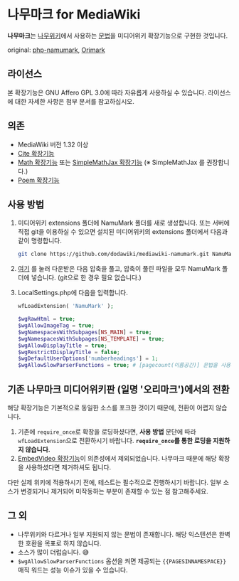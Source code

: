 # 나무마크 for MediaWiki

**나무마크**는 [나무위키](https://namu.wiki)에서 사용하는 [문법](https://namu.wiki/w/%EB%82%98%EB%AC%B4%EC%9C%84%ED%82%A4:%ED%8E%B8%EC%A7%91%20%EB%8F%84%EC%9B%80%EB%A7%90)을 미디어위키 확장기능으로 구현한 것입니다.

original: [php-namumark](https://github.com/koreapyj/php-namumark), [Orimark](https://github.com/Oriwiki/php-namumark-mediawiki)

## 라이선스

본 확장기능은 GNU Affero GPL 3.0에 따라 자유롭게 사용하실 수 있습니다. 라이선스에 대한 자세한 사항은 첨부 문서를 참고하십시오.

## 의존

- MediaWiki 버전 1.32 이상
- [Cite 확장기능](https://www.mediawiki.org/wiki/Extension:Cite)
- [Math 확장기능](https://www.mediawiki.org/wiki/Extension:Math) 또는 [SimpleMathJax 확장기능](https://www.mediawiki.org/wiki/Extension:SimpleMathJax) (※ SimpleMathJax 를 권장합니다.)
- [Poem 확장기능](https://www.mediawiki.org/wiki/Extension:Poem)

## 사용 방법

1.  미디어위키 extensions 폴더에 NamuMark 폴더를 새로 생성합니다. 또는 서버에 직접 git을 이용하실 수 있으면 설치된 미디어위키의 extensions 폴더에서 다음과 같이 명령합니다.

    ```bash
    git clone https://github.com/dodawiki/mediawiki-namumark.git NamuMark
    ```

2.  [여기](https://github.com/ddarkr/DDarkMark/archive/master.zip) 를 눌러 다운받은 다음 압축을 풀고, 압축이 풀린 파일을 모두 NamuMark 폴더에 넣습니다. (git으로 한 경우 필요 없습니다.)
3.  LocalSettings.php에 다음을 입력합니다.

    ```php
    wfLoadExtension( 'NamuMark' );

    $wgRawHtml = true;
    $wgAllowImageTag = true;
    $wgNamespacesWithSubpages[NS_MAIN] = true;
    $wgNamespacesWithSubpages[NS_TEMPLATE] = true;
    $wgAllowDisplayTitle = true;
    $wgRestrictDisplayTitle = false;
    $wgDefaultUserOptions['numberheadings'] = 1;
    $wgAllowSlowParserFunctions = true; # [pagecount(이름공간)] 문법을 사용하기 위해서는 켜야합니다.
    ```

## 기존 나무마크 미디어위키판 (일명 '오리마크')에서의 전환

해당 확장기능은 기본적으로 동일한 소스를 포크한 것이기 때문에, 전환이 어렵지 않습니다.

1. 기존에 `require_once`로 확장을 로딩하셨다면, **사용 방법** 문단에 따라 `wfLoadExtension`으로 전환하시기 바랍니다. **`require_once`를 통한 로딩을 지원하지 않습니다.**
2. [EmbedVideo 확장기능](https://www.mediawiki.org/wiki/Extension:EmbedVideo)이 의존성에서 제외되었습니다. 나무마크 때문에 해당 확장을 사용하셨다면 제거하셔도 됩니다.

다만 실제 위키에 적용하시기 전에, 테스트는 필수적으로 진행하시기 바랍니다. 일부 소스가 변경되거나 제거되어 미작동하는 부분이 존재할 수 있는 점 참고해주세요.

## 그 외

- 나무위키와 다르거나 일부 지원되지 않는 문법이 존재합니다. 해당 익스텐션은 완벽한 호환을 목표로 하지 않습니다.
- 소스가 많이 더럽습니다. 😅
- `$wgAllowSlowParserFunctions` 옵션을 켜면 제공되는 `{{PAGESINNAMESPACE}}` 매직 워드는 성능 이슈가 있을 수 있습니다.
